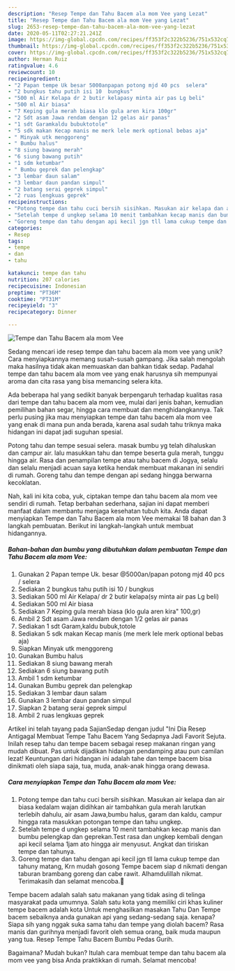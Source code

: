 ```yaml
---
description: "Resep Tempe dan Tahu Bacem ala mom Vee yang Lezat"
title: "Resep Tempe dan Tahu Bacem ala mom Vee yang Lezat"
slug: 2653-resep-tempe-dan-tahu-bacem-ala-mom-vee-yang-lezat
date: 2020-05-11T02:27:21.241Z
image: https://img-global.cpcdn.com/recipes/ff353f2c322b5236/751x532cq70/tempe-dan-tahu-bacem-ala-mom-vee-foto-resep-utama.jpg
thumbnail: https://img-global.cpcdn.com/recipes/ff353f2c322b5236/751x532cq70/tempe-dan-tahu-bacem-ala-mom-vee-foto-resep-utama.jpg
cover: https://img-global.cpcdn.com/recipes/ff353f2c322b5236/751x532cq70/tempe-dan-tahu-bacem-ala-mom-vee-foto-resep-utama.jpg
author: Herman Ruiz
ratingvalue: 4.6
reviewcount: 10
recipeingredient:
- "2 Papan tempe Uk besar 5000anpapan potong mjd 40 pcs  selera"
- "2 bungkus tahu putih isi 10  bungkus"
- "500 ml Air Kelapa dr 2 butir kelapasy minta air pas Lg beli"
- "500 ml Air biasa"
- "7 Keping gula merah biasa klo gula aren kira 100gr"
- "2 Sdt asam Jawa rendam dengan 12 gelas air panas"
- "1 sdt Garamkaldu bubuktotole"
- "5 sdk makan Kecap manis me merk lele merk optional bebas aja"
- " Minyak utk menggoreng"
- " Bumbu halus"
- "8 siung bawang merah"
- "6 siung bawang putih"
- "1 sdm ketumbar"
- " Bumbu geprek dan pelengkap"
- "3 lembar daun salam"
- "3 lembar daun pandan simpul"
- "2 batang serai geprek simpul"
- "2 ruas lengkuas geprek"
recipeinstructions:
- "Potong tempe dan tahu cuci bersih sisihkan. Masukan air kelapa dan air biasa kedalam wajan didihkan air tambahkan gula merah larutkan terlebih dahulu, air asam Jawa,bumbu halus, garam dan kaldu, campur hingga rata masukkan potongan tempe dan tahu ungkep."
- "Setelah tempe d ungkep selama 10 menit tambahkan kecap manis dan bumbu pelengkap dan geprekan.Test rasa dan ungkep kembali dengan api kecil selama 1jam ato hingga air menyusut. Angkat dan tiriskan tempe dan tahunya."
- "Goreng tempe dan tahu dengan api kecil jgn tll lama cukup tempe dan tahuny matang, Krn mudah gosong Tempe bacem siap d nikmati dengan taburan brambang goreng dan cabe rawit. Alhamdulillah nikmat. Terimakasih dan selamat mencoba.🙏"
categories:
- Resep
tags:
- tempe
- dan
- tahu

katakunci: tempe dan tahu 
nutrition: 207 calories
recipecuisine: Indonesian
preptime: "PT36M"
cooktime: "PT31M"
recipeyield: "3"
recipecategory: Dinner

---
```



![Tempe dan Tahu Bacem ala mom Vee](https://img-global.cpcdn.com/recipes/ff353f2c322b5236/751x532cq70/tempe-dan-tahu-bacem-ala-mom-vee-foto-resep-utama.jpg)

Sedang mencari ide resep tempe dan tahu bacem ala mom vee yang unik? Cara menyiapkannya memang susah-susah gampang. Jika salah mengolah maka hasilnya tidak akan memuaskan dan bahkan tidak sedap. Padahal tempe dan tahu bacem ala mom vee yang enak harusnya sih mempunyai aroma dan cita rasa yang bisa memancing selera kita.

Ada beberapa hal yang sedikit banyak berpengaruh terhadap kualitas rasa dari tempe dan tahu bacem ala mom vee, mulai dari jenis bahan, kemudian pemilihan bahan segar, hingga cara membuat dan menghidangkannya. Tak perlu pusing jika mau menyiapkan tempe dan tahu bacem ala mom vee yang enak di mana pun anda berada, karena asal sudah tahu triknya maka hidangan ini dapat jadi suguhan spesial.

Potong tahu dan tempe sesuai selera. masak bumbu yg telah dihaluskan dan campur air. lalu masukkan tahu dan tempe beserta gula merah, tunggu hingga air. Rasa dan penampilan tempe atau tahu bacem di Jogya, selalu dan selalu menjadi acuan saya ketika hendak membuat makanan ini sendiri di rumah. Goreng tahu dan tempe dengan api sedang hingga berwarna kecoklatan.


Nah, kali ini kita coba, yuk, ciptakan tempe dan tahu bacem ala mom vee sendiri di rumah. Tetap berbahan sederhana, sajian ini dapat memberi manfaat dalam membantu menjaga kesehatan tubuh kita. Anda dapat menyiapkan Tempe dan Tahu Bacem ala mom Vee memakai 18 bahan dan 3 langkah pembuatan. Berikut ini langkah-langkah untuk membuat hidangannya.

<!--inarticleads1-->

##### Bahan-bahan dan bumbu yang dibutuhkan dalam pembuatan Tempe dan Tahu Bacem ala mom Vee:

1. Gunakan 2 Papan tempe Uk. besar @5000an/papan potong mjd 40 pcs / selera
1. Sediakan 2 bungkus tahu putih isi 10 / bungkus
1. Sediakan 500 ml Air Kelapa/ dr 2 butir kelapa(sy minta air pas Lg beli)
1. Sediakan 500 ml Air biasa
1. Sediakan 7 Keping gula merah biasa (klo gula aren kira&#34; 100,gr)
1. Ambil 2 Sdt asam Jawa rendam dengan 1/2 gelas air panas
1. Sediakan 1 sdt Garam,kaldu bubuk,totole
1. Sediakan 5 sdk makan Kecap manis (me merk lele merk optional bebas aja)
1. Siapkan  Minyak utk menggoreng
1. Gunakan  Bumbu halus
1. Sediakan 8 siung bawang merah
1. Sediakan 6 siung bawang putih
1. Ambil 1 sdm ketumbar
1. Gunakan  Bumbu geprek dan pelengkap
1. Sediakan 3 lembar daun salam
1. Gunakan 3 lembar daun pandan simpul
1. Siapkan 2 batang serai geprek simpul
1. Ambil 2 ruas lengkuas geprek


Artikel ini telah tayang pada SajianSedap dengan judul &#34;Ini Dia Resep Antigagal Membuat Tempe Tahu Bacem Yang Sedapnya Jadi Favorit Sejuta. Inilah resep tahu dan tempe bacem sebagai resep makanan ringan yang mudah dibuat. Pas untuk dijadikan hidangan pendamping atau pun camilan lezat! Keuntungan dari hidangan ini adalah tahe dan tempe bacem bisa dinikmati oleh siapa saja, tua, muda, anak-anak hingga orang dewasa. 

<!--inarticleads2-->

##### Cara menyiapkan Tempe dan Tahu Bacem ala mom Vee:

1. Potong tempe dan tahu cuci bersih sisihkan. Masukan air kelapa dan air biasa kedalam wajan didihkan air tambahkan gula merah larutkan terlebih dahulu, air asam Jawa,bumbu halus, garam dan kaldu, campur hingga rata masukkan potongan tempe dan tahu ungkep.
1. Setelah tempe d ungkep selama 10 menit tambahkan kecap manis dan bumbu pelengkap dan geprekan.Test rasa dan ungkep kembali dengan api kecil selama 1jam ato hingga air menyusut. Angkat dan tiriskan tempe dan tahunya.
1. Goreng tempe dan tahu dengan api kecil jgn tll lama cukup tempe dan tahuny matang, Krn mudah gosong Tempe bacem siap d nikmati dengan taburan brambang goreng dan cabe rawit. Alhamdulillah nikmat. Terimakasih dan selamat mencoba.🙏


Tempe bacem adalah salah satu makanan yang tidak asing di telinga masyarakat pada umumnya. Salah satu kota yang memiliki ciri khas kuliner tempe bacem adalah kota Untuk menghasilkan masakan Tahu Dan Tempe bacem sebaiknya anda gunakan api yang sedang-sedang saja. kenapa? Siapa sih yang nggak suka sama tahu dan tempe yang diolah bacem? Rasa manis dan gurihnya menjadi favorit oleh semua orang, baik muda maupun yang tua. Resep Tempe Tahu Bacem Bumbu Pedas Gurih. 

Bagaimana? Mudah bukan? Itulah cara membuat tempe dan tahu bacem ala mom vee yang bisa Anda praktikkan di rumah. Selamat mencoba!
